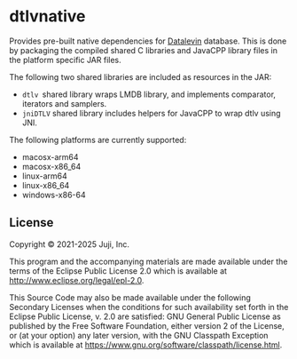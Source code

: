 # dtlvnative

Provides pre-built native dependencies for
[Datalevin](https://github.com/juji-io/datalevin) database. This is done by
packaging the compiled shared C libraries and JavaCPP library files in the
platform specific JAR files.

The following two shared libraries are included as resources in the JAR:

* `dtlv `shared library wraps LMDB library, and implements comparator, iterators
  and samplers.
* `jniDTLV` shared library includes helpers for JavaCPP to wrap dtlv using JNI.

The following platforms are currently supported:

* macosx-arm64
* macosx-x86_64
* linux-arm64
* linux-x86_64
* windows-x86-64

## License

Copyright © 2021-2025 Juji, Inc.

This program and the accompanying materials are made available under the
terms of the Eclipse Public License 2.0 which is available at
http://www.eclipse.org/legal/epl-2.0.

This Source Code may also be made available under the following Secondary
Licenses when the conditions for such availability set forth in the Eclipse
Public License, v. 2.0 are satisfied: GNU General Public License as published by
the Free Software Foundation, either version 2 of the License, or (at your
option) any later version, with the GNU Classpath Exception which is available
at https://www.gnu.org/software/classpath/license.html.
